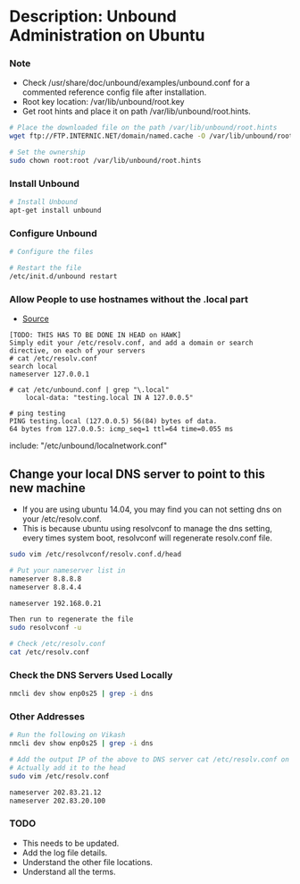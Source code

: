 # Description: Unbound Administration on Ubuntu

### Note
* Check /usr/share/doc/unbound/examples/unbound.conf for a commented reference config file after installation.
* Root key location: /var/lib/unbound/root.key
* Get root hints and place it on path /var/lib/unbound/root.hints.

```bash
# Place the downloaded file on the path /var/lib/unbound/root.hints
wget ftp://FTP.INTERNIC.NET/domain/named.cache -O /var/lib/unbound/root.hints

# Set the ownership
sudo chown root:root /var/lib/unbound/root.hints
```

### Install Unbound
```bash
# Install Unbound
apt-get install unbound
```

### Configure Unbound
```bash
# Configure the files

# Restart the file
/etc/init.d/unbound restart
```

### Allow People to use hostnames without the .local part
- [Source](https://www.unbound.net/pipermail/unbound-users/2011-March/001733.html)

```
[TODO: THIS HAS TO BE DONE IN HEAD on HAWK]
Simply edit your /etc/resolv.conf, and add a domain or search directive, on each of your servers
# cat /etc/resolv.conf
search local 
nameserver 127.0.0.1

# cat /etc/unbound.conf | grep "\.local"
    local-data: "testing.local IN A 127.0.0.5"

# ping testing
PING testing.local (127.0.0.5) 56(84) bytes of data.
64 bytes from 127.0.0.5: icmp_seq=1 ttl=64 time=0.055 ms
```
include: "/etc/unbound/localnetwork.conf"


## Change your local DNS server to point to this new machine
- If you are using ubuntu 14.04, you may find you can not setting dns on your /etc/resolv.conf.
- This is because ubuntu using resolvconf to manage the dns setting, every times system boot, resolvconf will regenerate resolv.conf file.

```bash
sudo vim /etc/resolvconf/resolv.conf.d/head  

# Put your nameserver list in
nameserver 8.8.8.8
nameserver 8.8.4.4 

nameserver 192.168.0.21

Then run to regenerate the file 
sudo resolvconf -u

# Check /etc/resolv.conf 
cat /etc/resolv.conf 
```

### Check the DNS Servers Used Locally
```bash
nmcli dev show enp0s25 | grep -i dns
```

### Other Addresses
```bash
# Run the following on Vikash 
nmcli dev show enp0s25 | grep -i dns

# Add the output IP of the above to DNS server cat /etc/resolv.conf on hawk
# Actually add it to the head
sudo vim /etc/resolv.conf

nameserver 202.83.21.12
nameserver 202.83.20.100
```

### TODO
* This needs to be updated.
* Add the log file details.
* Understand the other file locations.
* Understand all the terms.
